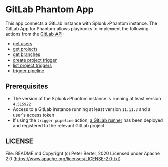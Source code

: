 # GitLab Phantom App

This app connects a GitLab instance with Splunk>Phantom instance. The GitLab App for Phantom allows playbooks to implement the following actions from the [GitLab API](https://docs.gitlab.com/ee/api/api_resources.html):

* [get users](https://docs.gitlab.com/ee/api/users.html#for-normal-users)
* [get projects](https://docs.gitlab.com/ee/api/projects.html#list-all-projects)
* [get branches](https://docs.gitlab.com/ee/api/branches.html#list-repository-branches)
* [create project trigger](https://docs.gitlab.com/ee/api/pipeline_triggers.html#create-a-project-trigger)
* [list project triggers](https://docs.gitlab.com/ee/api/pipeline_triggers.html#list-project-triggers)
* [trigger pipeline](https://docs.gitlab.com/ee/ci/triggers/#triggering-a-pipeline)

## Prerequisites

* The version of the Splunk>Phantom instance is running at least version `4.515922`
* Access to a GitLab instance running at least version `11.11.3` and a user's access token
* If using the `trigger pipeline` action, [a GitLab runner](https://docs.gitlab.com/runner/install/linux-manually.html) has been deployed and registered to the relevant GitLab project

## LICENSE

File: README.md
Copyright (c) Peter Bertel, 2020
Licensed under Apache 2.0 (https://www.apache.org/licenses/LICENSE-2.0.txt)
